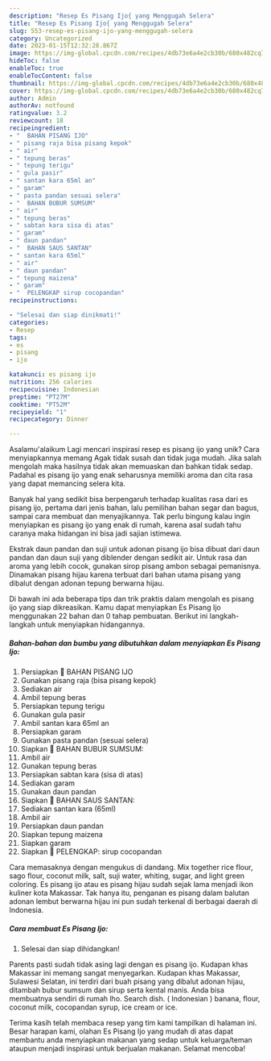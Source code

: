 ```yaml
---
description: "Resep Es Pisang Ijo{ yang Menggugah Selera"
title: "Resep Es Pisang Ijo{ yang Menggugah Selera"
slug: 553-resep-es-pisang-ijo-yang-menggugah-selera
category: Uncategorized
date: 2023-01-15T12:32:28.867Z
image: https://img-global.cpcdn.com/recipes/4db73e6a4e2cb30b/680x482cq70/es-pisang-ijo-foto-resep-utama.jpg
hideToc: false
enableToc: true
enableTocContent: false
thumbnail: https://img-global.cpcdn.com/recipes/4db73e6a4e2cb30b/680x482cq70/es-pisang-ijo-foto-resep-utama.jpg
cover: https://img-global.cpcdn.com/recipes/4db73e6a4e2cb30b/680x482cq70/es-pisang-ijo-foto-resep-utama.jpg
author: Admin
authorAv: notfound
ratingvalue: 3.2
reviewcount: 18
recipeingredient:
- "  BAHAN PISANG IJO"
- " pisang raja bisa pisang kepok"
- " air"
- " tepung beras"
- " tepung terigu"
- " gula pasir"
- " santan kara 65ml an"
- " garam"
- " pasta pandan sesuai selera"
- "  BAHAN BUBUR SUMSUM"
- " air"
- " tepung beras"
- " sabtan kara sisa di atas"
- " garam"
- " daun pandan"
- "  BAHAN SAUS SANTAN"
- " santan kara 65ml"
- " air"
- " daun pandan"
- " tepung maizena"
- " garam"
- "  PELENGKAP sirup cocopandan"
recipeinstructions:

- "Selesai dan siap dinikmati!"
categories:
- Resep
tags:
- es
- pisang
- ijo

katakunci: es pisang ijo 
nutrition: 256 calories
recipecuisine: Indonesian
preptime: "PT27M"
cooktime: "PT52M"
recipeyield: "1"
recipecategory: Dinner

---
```



Asalamu'alaikum Lagi mencari inspirasi resep es pisang ijo yang unik? Cara menyiapkannya memang Agak tidak susah dan tidak juga mudah. Jika salah mengolah maka hasilnya tidak akan memuaskan dan bahkan tidak sedap. Padahal es pisang ijo yang enak seharusnya memiliki aroma dan cita rasa yang dapat memancing selera kita.


Banyak hal yang sedikit bisa berpengaruh terhadap kualitas rasa dari es pisang ijo, pertama dari jenis bahan, lalu pemilihan bahan segar dan bagus, sampai cara membuat dan menyajikannya. Tak perlu bingung kalau ingin menyiapkan es pisang ijo yang enak di rumah, karena asal sudah tahu caranya maka hidangan ini bisa jadi sajian istimewa.

Ekstrak daun pandan dan suji untuk adonan pisang ijo bisa dibuat dari daun pandan dan daun suji yang diblender dengan sedikit air. Untuk rasa dan aroma yang lebih cocok, gunakan sirop pisang ambon sebagai pemanisnya. Dinamakan pisang hijau karena terbuat dari bahan utama pisang yang dibalut dengan adonan tepung berwarna hijau.


Di bawah ini ada beberapa tips dan trik praktis dalam mengolah es pisang ijo yang siap dikreasikan. Kamu dapat menyiapkan Es Pisang Ijo menggunakan 22 bahan dan 0 tahap pembuatan. Berikut ini langkah-langkah untuk menyiapkan hidangannya.

<!--inarticleads1-->

##### Bahan-bahan dan bumbu yang dibutuhkan dalam menyiapkan Es Pisang Ijo:

1. Persiapkan  📌 BAHAN PISANG IJO
1. Gunakan  pisang raja (bisa pisang kepok)
1. Sediakan  air
1. Ambil  tepung beras
1. Persiapkan  tepung terigu
1. Gunakan  gula pasir
1. Ambil  santan kara 65ml an
1. Persiapkan  garam
1. Gunakan  pasta pandan (sesuai selera)
1. Siapkan  📌 BAHAN BUBUR SUMSUM:
1. Ambil  air
1. Gunakan  tepung beras
1. Persiapkan  sabtan kara (sisa di atas)
1. Sediakan  garam
1. Gunakan  daun pandan
1. Siapkan  📌 BAHAN SAUS SANTAN:
1. Sediakan  santan kara (65ml)
1. Ambil  air
1. Persiapkan  daun pandan
1. Siapkan  tepung maizena
1. Siapkan  garam
1. Siapkan  📌 PELENGKAP: sirup cocopandan


Cara memasaknya dengan mengukus di dandang. Mix together rice flour, sago flour, coconut milk, salt, suji water, whiting, sugar, and light green coloring. Es pisang ijo atau es pisang hijau sudah sejak lama menjadi ikon kuliner kota Makassar. Tak hanya itu, penganan es pisang dalam balutan adonan lembut berwarna hijau ini pun sudah terkenal di berbagai daerah di Indonesia. 

<!--inarticleads2-->

##### Cara membuat Es Pisang Ijo:


1. Selesai dan siap dihidangkan!

Parents pasti sudah tidak asing lagi dengan es pisang ijo. Kudapan khas Makassar ini memang sangat menyegarkan. Kudapan khas Makassar, Sulawesi Selatan, ini terdiri dari buah pisang yang dibalut adonan hijau, ditambah bubur sumsum dan sirup serta kental manis. Anda bisa membuatnya sendiri di rumah lho. Search dish. ( Indonesian ) banana, flour, coconut milk, cocopandan syrup, ice cream or ice. 

Terima kasih telah membaca resep yang tim kami tampilkan di halaman ini. Besar harapan kami, olahan Es Pisang Ijo yang mudah di atas dapat membantu anda menyiapkan makanan yang sedap untuk keluarga/teman ataupun menjadi inspirasi untuk berjualan makanan. Selamat mencoba!
